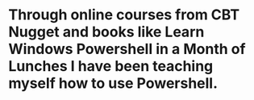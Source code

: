 # Through online courses from CBT Nugget and books like Learn Windows Powershell in a Month of Lunches I have been teaching myself how to use Powershell.

